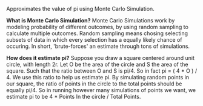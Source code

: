 Approximates the value of pi using Monte Carlo Simulation.

**What is Monte Carlo Simulation?**
Monte Carlo Simulations work by modeling probability of different outcomes, by using random sampling to calculate multiple outcomes. Random sampling means chosing selecting subsets of data in which every selection has a equally likely chance of occuring. In short, 'brute-forces' an estimate through tons of simulations.

**How does it estimate pi?**
Suppose you draw a square centered around unit circle, with length 2r. Let O be the area of the circle and S the area of the square. Such that the ratio between O and S is pi/4. So in fact pi = ( 4 * O ) / 4. We use this ratio to help us estimate pi. By simulating random points in our square, the ratio of points in the circle to the total points should be equally pi/4. So in running however many simulations of points we want, we estimate pi to be 4 * Points In the circle / Total Points.
